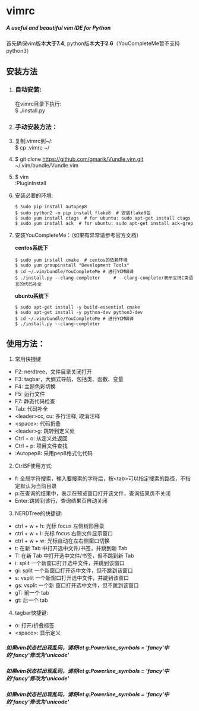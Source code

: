 # vimrc
##### A useful and beautiful vim IDE for Python

首先确保vim版本**大于7.4**, python版本**大于2.6**（YouCompleteMe暂不支持python3）

## 安装方法

1. ### 自动安装:

    在vimrc目录下执行:  
    $ ./install.py

2. ### 手动安装方法：

  1. 复制.vimrc到~/:  
     $ cp .vimrc ~/
  2. $ git clone https://github.com/gmarik/Vundle.vim.git ~/.vim/bundle/Vundle.vim
  3. $ vim  
     :PluginInstall
  4. 安装必要的环境:  
  
     ```
     $ sudo pip install autopep8
     $ sudo python2 -m pip install flake8  # 安装flake8包
     $ sudo yum install ctags  # for ubuntu: sudo apt-get install ctags
     $ sudo yum install ack  # for ubuntu: sudo apt-get install ack-grep
     ```

  5. 安装YouCompleteMe：（如果有异常请参考官方文档）  
  
     **centos系统下** 
     
     ```  
     $ sudo yum install cmake  # centos的依赖环境  
     $ sudo yum groupinstall "Development Tools"  
     $ cd ~/.vim/bundle/YouCompleteMe # 进行YCM编译  
     $ ./install.py --clang-completer     # --clang-completer表示支持C类语言的代码补全
     ```  

     **ubuntu系统下**  
     
     ```
     $ sudo apt-get install -y build-essential cmake  
     $ sudo apt-get install -y python-dev python3-dev  
     $ cd ~/.vim/bundle/YouCompleteMe # 进行YCM编译  
     $ ./install.py --clang-completer
     ```

## 使用方法：

1. 常用快捷键
  - F2:  nerdtree，文件目录关闭打开
  - F3:  tagbar，大纲式导航，包括类、函数、变量
  - F4:  主题色彩切换
  - F5:  运行文件
  - F7:  静态代码检查
  - Tab:  代码补全
  - \<leader\>cc, cu:  多行注释, 取消注释
  - \<space\>:  代码折叠
  - \<leader\>g:  跳转到定义处
  - Ctrl + o:  从定义处返回
  - Ctrl + p:  项目文件查找
  - :Autopep8:  采用pep8格式化代码

2. CtrlSF使用方式:  
  - f: 全局字符搜索，输入要搜索的字符后，按\<tab\>可以指定搜索的路径，不指定默认为当前目录  
  - p:在查询的结果中，表示在预览窗口打开该文件，查询结果页不关闭  
  - Enter:跳转到该行，查询结果页自动关闭  

3. NERDTree的快捷键:  
  - ctrl + w + h:    光标 focus 左侧树形目录  
  - ctrl + w + l:    光标 focus 右侧文件显示窗口  
  - ctrl + w + w:    光标自动在左右侧窗口切换  
  - t:       在新 Tab 中打开选中文件/书签，并跳到新 Tab  
  - T:       在新 Tab 中打开选中文件/书签，但不跳到新 Tab  
  - i:       split 一个新窗口打开选中文件，并跳到该窗口  
  - gi:      split 一个新窗口打开选中文件，但不跳到该窗口  
  - s:       vsplit 一个新窗口打开选中文件，并跳到该窗口  
  - gs:      vsplit 一个新 窗口打开选中文件，但不跳到该窗口  
  - gT:      前一个 tab  
  - gt:      后一个 tab  

4. tagbar快捷键:  
  - o:         打开/折叠标签  
  - \<space\>: 显示定义  

##### 如果vim状态栏出现乱码，请将let g:Powerline_symbols = 'fancy'中的'fancy'修改为'unicode'
##### 如果vim状态栏出现乱码，请将let g:Powerline_symbols = 'fancy'中的'fancy'修改为'unicode'
##### 如果vim状态栏出现乱码，请将let g:Powerline_symbols = 'fancy'中的'fancy'修改为'unicode'
